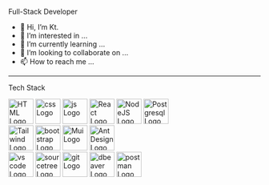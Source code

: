 Full-Stack Developer
- 👋 Hi, I’m Kt. 
- 👀 I’m interested in ...
- 🌱 I’m currently learning ...
- 💞️ I’m looking to collaborate on ...
- 📫 How to reach me ...

<!---
kt-rin/kt-rin is a ✨ special ✨ repository because its `README.md` (this file) appears on your GitHub profile.
You can click the Preview link to take a look at your changes.
--->

---

Tech Stack
<div>
 <img src="https://cdn.worldvectorlogo.com/logos/html-1.svg" alt="HTML Logo" width="50" height="50"/> 
<img src="https://cdn.worldvectorlogo.com/logos/css-3.svg" alt="css Logo" width="50" height="50"/> 
<img src="https://cdn.worldvectorlogo.com/logos/logo-javascript.svg" alt="js Logo" width="50" height="50"/> 
<!-- <img src="https://cdn.worldvectorlogo.com/logos/typescript.svg" alt="ts Logo" width="50" height="50"/>    -->
<img src="https://cdn.worldvectorlogo.com/logos/react-2.svg" alt="React Logo" width="50" height="50"/> 
<img src="https://cdn.worldvectorlogo.com/logos/nodejs-icon.svg" alt="NodeJS Logo" width="50" height="50"/> 
<img src="https://cdn.worldvectorlogo.com/logos/postgresql.svg" alt="Postgresql Logo" width="50" height="50"/>
</>
  
<div>
<img src="https://cdn.worldvectorlogo.com/logos/tailwindcss.svg" alt="Tailwind Logo" width="50" height="50"/>
<img src="https://cdn.worldvectorlogo.com/logos/bootstrap-4.svg" alt="bootstrap Logo" width="50" height="50"/>
<img src="https://cdn.worldvectorlogo.com/logos/material-ui-1.svg" alt="Mui Logo" width="50" height="50"/> 
<img src="https://gw.alipayobjects.com/zos/rmsportal/rlpTLlbMzTNYuZGGCVYM.png" alt="Ant Design Logo" width="50" height="50"/> 
</>

<div>
<img src="https://cdn.worldvectorlogo.com/logos/visual-studio-code-1.svg" alt="vs code Logo" width="50" height="50"/> 
<img src="https://cdn.worldvectorlogo.com/logos/sourcetree-1.svg" alt="sourcetree Logo" width="50" height="50"/>
<img src="https://cdn.worldvectorlogo.com/logos/git-icon.svg" alt="git Logo" width="50" height="50"/> 
<img src="https://dbeaver.com/img/dbeaver-head.png" alt="dbeaver Logo" width="50" height="50"/> 
 <img src="https://cdn.worldvectorlogo.com/logos/postman.svg" alt="postman Logo" width="50" height="50"/> 
<!--  <img src="https://cdn.worldvectorlogo.com/logos/nginx.svg" alt="nginx Logo" width="50" height="50"/>  -->
</>

<!-- ## &#x1f4c8; My GitHub Stats

[![Top Langs](https://github-readme-stats.vercel.app/api/top-langs/?username=kt-rin&hide=java,html,css&theme=radical)](https://github.com/anuraghazra/github-readme-stats)

[![Catalin's GitHub stats](https://github-readme-stats.vercel.app/api?username=kt-rin&theme=radical)](https://github.com/anuraghazra/github-readme-stats) -->


